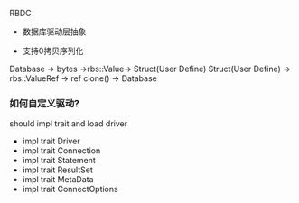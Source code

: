 RBDC

* 数据库驱动层抽象

* 支持0拷贝序列化

Database -> bytes ->rbs::Value-> Struct(User Define)
Struct(User Define) -> rbs::ValueRef -> ref clone() -> Database



### 如何自定义驱动?
should impl trait and load driver
* impl trait Driver
* impl trait Connection
* impl trait Statement
* impl trait ResultSet
* impl trait MetaData
* impl trait ConnectOptions